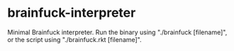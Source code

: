 # brainfuck-interpreter
Minimal Brainfuck interpreter. Run the binary using "./brainfuck [filename]", or the script using "./brainfuck.rkt [filename]".
